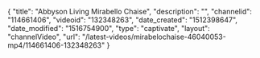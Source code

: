{
    "title": "Abbyson Living Mirabello Chaise",
    "description": "",
    "channelid": "114661406",
    "videoid": "132348263",
    "date_created": "1512398647",
    "date_modified": "1516754900",
    "type": "captivate",
    "layout": "channelVideo",
    "url": "\/latest-videos\/mirabelochaise-46040053-mp4\/114661406-132348263"
}